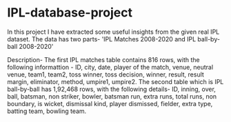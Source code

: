 # IPL-database-project

In this project I have extracted some useful insights from the given real IPL dataset. The data has two parts- 'IPL Matches 2008-2020 and IPL ball-by-ball 2008-2020'

Description-
The first IPL matches table contains 816 rows, with the following informattion - ID, city, date, player of the match, venue, neutral venue, team1, team2, toss winner,
toss decision, winner, result, result margin, eliminator, method, umpire1, umpire2.
The second table which is IPL ball-by-ball has 1,92,468 rows, with the following details- ID, inning, over, ball, batsman, non striker, bowler, batsman run, extra runs,
total runs, non boundary, is wicket, dismissal kind, player dismissed, fielder, extra type, batting team, bowling team.
